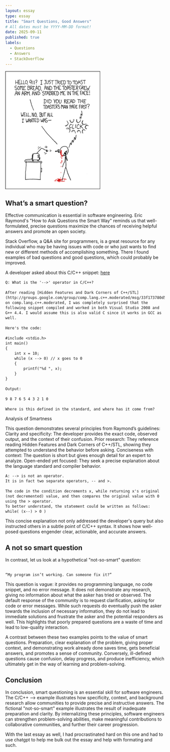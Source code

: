 ```yaml
---
layout: essay
type: essay
title: "Smart Questions, Good Answers"
# All dates must be YYYY-MM-DD format!
date: 2025-09-11
published: true
labels:
  - Questions
  - Answers
  - StackOverflow
---
```


<img width="300px" class="rounded float-start pe-4" src="../img/smart-questions/rtfm.png">






## What’s a smart question?

Effective communication is essential in software engineering. Eric Raymond's "How to Ask Questions the Smart Way" reminds us that well-formulated, precise questions maximize the chances of receiving helpful answers and promote an open society.

Stack Overflow, a Q&A site for programmers, is a great resource for any individual who may be having issues with code or who just wants to find new or different methods of accomplishing something. There I found examples of bad questions and good questions, which could probably be improved.

A developer asked about this C/C++ snippet: <a href="https://stackoverflow.com/questions/1642028/what-is-the-operator-in-c-c"><i class="large github icon "></i>here</a>

```
Q: What is the '-->' operator in C/C++?

After reading [Hidden Features and Dark Corners of C++/STL](http://groups.google.com/group/comp.lang.c++.moderated/msg/33f173780d58dd20) on comp.lang.c++.moderated, I was completely surprised that the following snippet compiled and worked in both Visual Studio 2008 and G++ 4.4. I would assume this is also valid C since it works in GCC as well.

Here's the code:

#include <stdio.h>
int main()
{
    int x = 10;
    while (x --> 0) // x goes to 0
    {
        printf("%d ", x);
    }
}

Output:

9 8 7 6 5 4 3 2 1 0

Where is this defined in the standard, and where has it come from?
```
Analysis of Smartness

This question demonstrates several principles from Raymond’s guidelines: Clarity and specificity: The developer provides the exact code, observed output, and the context of their confusion. Prior research: They reference reading Hidden Features and Dark Corners of C++/STL, showing they attempted to understand the behavior before asking. Conciseness with context: The question is short but gives enough detail for an expert to analyze. Open-ended yet focused: They seek a precise explanation about the language standard and compiler behavior.

```
A: --> is not an operator.
It is in fact two separate operators, -- and >.

The code in the condition decrements x, while returning x's original (not decremented) value, and then compares the original value with 0 using the > operator.
To better understand, the statement could be written as follows: while( (x--) > 0 )

```

This concise explanation not only addressed the developer's query but also instructed others in a subtle point of C/C++ syntax. It shows how well-posed questions engender clear, actionable, and accurate answers.


## A not so smart question

In contrast, let us look at a hypothetical "not-so-smart" question:

```

“My program isn’t working. Can someone fix it?”

```

This question is vague: it provides no programming language, no code snippet, and no error message. It does not demonstrate any research, giving no information about what the asker has tried or observed. The default response of the community is to request clarification, asking for code or error messages. While such requests do eventually push the asker towards the inclusion of necessary information, they do not lead to immediate solutions and frustrate the asker and the potential responders as well. This highlights that poorly prepared questions are a waste of time and lead to low-quality interaction.

A contrast between these two examples points to the value of smart questions. Preparation, clear explanation of the problem, giving proper context, and demonstrating work already done saves time, gets beneficial answers, and promotes a sense of community. Conversely, ill-defined questions cause confusion, delay progress, and produce inefficiency, which ultimately get in the way of learning and problem-solving.


## Conclusion

In conclusion, smart questioning is an essential skill for software engineers. The C/C++ --> example illustrates how specificity, context, and background research allow communities to provide precise and instructive answers. The fictional "not-so-smart" example illustrates the result of inadequate preparation and clarity. By internalizing these principles, software engineers can strengthen problem-solving abilities, make meaningful contributions to collaborative communities, and further their career progression.

With the last essay as well, I had procrastinated hard on this one and had to use chatgpt to help me bulk out the essay and help with formating and such. 
